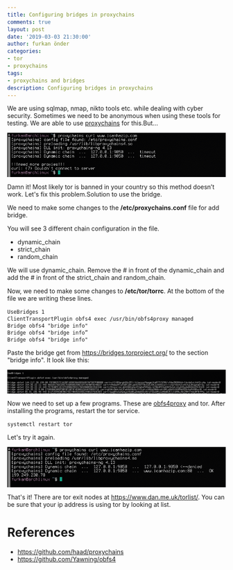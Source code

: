 ```yaml
---
title: Configuring bridges in proxychains
comments: true
layout: post
date: '2019-03-03 21:30:00'
author: furkan önder
categories:
- tor
- proxychains
tags:
- proxychains and bridges
description: Configuring bridges in proxychains
---
```


We are using sqlmap, nmap, nikto tools  etc. while dealing with cyber security. Sometimes we need to be anonymous when using these tools for testing. We are able to use [proxychains](https://github.com/haad/proxychains) for this.But...

<a href="/assets/images/proxychains_1.png" imageanchor="1">
  <img style="display: block;margin: 0 auto;width: 43em;" src="/assets/images/proxychains_1.png"/>
</a>

Damn it! Most likely tor is banned in your country so this method doesn’t work. Let's fix this problem.Solution to use the bridge.

We need to make some changes to the <b>/etc/proxychains.conf</b> file for add bridge.

You will see 3 different chain configuration in the file.

* dynamic_chain
* strict_chain 
* random_chain 

We will use dynamic_chain. Remove the # in front of the dynamic_chain and add the # in front of the strict_chain and random_chain.

Now, we need to make some changes to <b>/etc/tor/torrc</b>. At the bottom of the file we are writing these lines.

```
UseBridges 1
ClientTransportPlugin obfs4 exec /usr/bin/obfs4proxy managed
Bridge obfs4 "bridge info"
Bridge obfs4 "bridge info”
Bridge obfs4 "bridge info"
```

Paste the bridge  get from https://bridges.torproject.org/ to the section "bridge info".
It look like this:

<a href="/assets/images/proxychains_2.png" imageanchor="1">
  <img style="display: block;margin: 0 auto; width: 50em;" src="/assets/images/proxychains_2.png"/>
</a>

Now we need to set up a few programs. These are [obfs4proxy](https://github.com/Yawning/obfs4) and tor. After installing the programs, restart the tor service.

```
systemctl restart tor
```

Let's try it again.

<a href="/assets/images/proxychains_3.png" imageanchor="1">
  <img style="display: block;margin: 0 auto;width: 43em;" src="/assets/images/proxychains_3.png"/>
</a>

That's it! There are tor exit nodes at <a href="https://www.dan.me.uk/torlist/">https://www.dan.me.uk/torlist/</a>.
You can be sure that your ip address is using tor by looking at list.

# References
* https://github.com/haad/proxychains
* https://github.com/Yawning/obfs4
